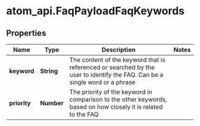 # atom_api.FaqPayloadFaqKeywords

## Properties
Name | Type | Description | Notes
------------ | ------------- | ------------- | -------------
**keyword** | **String** | The content of the keyword that is referenced or searched by the user to identify the FAQ. Can be a single word or a phrase | 
**priority** | **Number** | The priority of the keyword in comparison to the other keywords, based on how closely it is related to the FAQ | 


